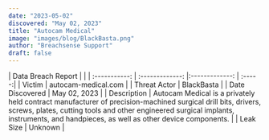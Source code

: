 ```yaml
---
date: "2023-05-02"
discovered: "May 02, 2023"
title: "Autocam Medical"
image: "images/blog/BlackBasta.png"
author: "Breachsense Support"
draft: false
---
```


| Data Breach Report           |              | 
| :-----------: | :-------------:     |:-------------:    | :-----:|
| Victim      | autocam-medical.com      | 
| Threat Actor      | BlackBasta      | 
| Date Discovered      | May 02, 2023      | 
| Description      | Autocam Medical is a privately held contract manufacturer of precision-machined surgical drill bits, drivers, screws, plates, cutting tools and other engineered surgical implants, instruments, and handpieces, as well as other device components.      | 
| Leak Size      | Unknown      | 

